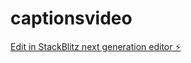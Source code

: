 # captionsvideo

[Edit in StackBlitz next generation editor ⚡️](https://stackblitz.com/~/github.com/JOrchier-hub/captionsvideo)